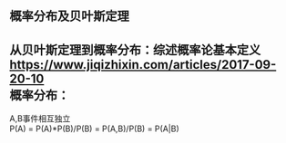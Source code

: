 概率分布及贝叶斯定理
--
从贝叶斯定理到概率分布：综述概率论基本定义<br>
https://www.jiqizhixin.com/articles/2017-09-20-10<br>
概率分布：<br>
----
A,B事件相互独立<br>
P(A) = P(A)*P(B)/P(B) = P(A,B)/P(B) = P(A|B)<br>

